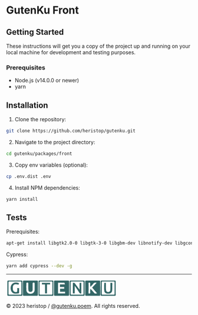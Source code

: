 # GutenKu Front

## Getting Started

These instructions will get you a copy of the project up and running on your local machine for development and testing purposes.

### Prerequisites

- Node.js (v14.0.0 or newer)
- yarn

## Installation

1. Clone the repository:

```bash
git clone https://github.com/heristop/gutenku.git
```

2. Navigate to the project directory:

```bash
cd gutenku/packages/front
```

3. Copy env variables (optional):

```bash
cp .env.dist .env
```

4. Install NPM dependencies:

```bash
yarn install
```

## Tests

Prerequisites:

```bash
apt-get install libgtk2.0-0 libgtk-3-0 libgbm-dev libnotify-dev libgconf-2-4 libnss3 libxss1 libasound2 libxtst6 xauth xvfb
```

Cypress:

```bash
yarn add cypress --dev -g
```

---

![GutenKu Logo](/assets/logo/gutenku.png)

<footer>
    <p>© 2023 heristop / <a href="https://instagram.com/gutenku.poem" target="_blank">@gutenku.poem</a>. All rights reserved.</p>
</footer>
